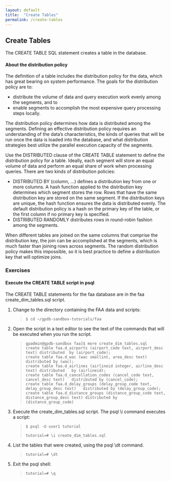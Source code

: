 ```yaml
---
layout: default
title:  "Create Tables"
permalink: /create-tables
---
```


<h2 class='inline-header'>Create Tables</h2>

<p>The CREATE TABLE SQL statement creates a table in the database.</p>

<h4>
<a id="about-the-distribution-policy" class="anchor" href="#about-the-distribution-policy" aria-hidden="true"><span class="octicon octicon-link"></span></a>About the distribution policy</h4>

<p>The definition of a table includes the distribution policy for the data, which has great bearing on system performance. The goals for the distribution policy are to:  </p>

<ul>
<li>distribute the volume of data and query execution work evenly among the
segments, and to<br>
</li>
<li>enable segments to accomplish the most expensive query processing steps locally.<br>
</li>
</ul>

<p>The distribution policy determines how data is distributed among the segments. Defining an effective distribution policy requires an understanding of the data’s characteristics, the kinds of queries that will be run once the data is loaded into the database, and what distribution strategies best utilize the parallel execution capacity of the segments.</p>

<p>Use the DISTRIBUTED clause of the CREATE TABLE statement to define the
distribution policy for a table. Ideally, each segment will store an equal volume of data and perform an equal share of work when processing queries. There are two kinds of distribution policies:</p>

<ul>
<li>DISTRIBUTED BY (column, ...) defines a distribution key from one or more columns. A hash function applied to the distribution key determines which segment stores the row. Rows that have the same distribution key are stored on the same segment. If the distribution keys are unique, the hash function ensures the data is distributed evenly. The default distribution policy is a hash on the primary key of the table, or the first column if no primary key is specified.</li>
<li>DISTRIBUTED RANDOMLY distributes rows in round-robin fashion among the
segments.</li>
</ul>

<p>When different tables are joined on the same columns that comprise the distribution key, the join can be accomplished at the segments, which is much faster than joining rows across segments. The random distribution policy makes this impossible, so it is best practice to define a distribution key that will optimize joins.</p>

<h3>
<a id="exercises-2" class="anchor" href="#exercises-2" aria-hidden="true"><span class="octicon octicon-link"></span></a>Exercises</h3>

<h4>
<a id="execute-the-create-table-script-in-psql" class="anchor" href="#execute-the-create-table-script-in-psql" aria-hidden="true"><span class="octicon octicon-link"></span></a>Execute the CREATE TABLE script in psql</h4>

<p>The CREATE TABLE statements for the faa database are in the faa create_dim_tables.sql script. </p>

<ol>
<li>
<p>Change to the directory containing the FAA data and scripts:</p>

<blockquote>
<p><code>$ cd ~/gpdb-sandbox-tutorials/faa</code></p>
</blockquote>
</li>
<li>
<p>Open the script in a text editor to see the text of the commands that will be executed when you run the script. </p>

<blockquote>
<pre><code>gpadmin@gpdb-sandbox faa]$ more create_dim_tables.sql
create table faa.d_airports (airport_code text, airport_desc text) distributed  by (airport_code);
create table faa.d_wac (wac smallint, area_desc text) distributed by (wac);
create table faa.d_airlines (airlineid integer, airline_desc text) distributed   by (airlineid);
create table faa.d_cancellation_codes (cancel_code text, cancel_desc text)   distributed by (cancel_code);
create table faa.d_delay_groups (delay_group_code text, delay_group_desc text)   distributed by (delay_group_code);
create table faa.d_distance_groups (distance_group_code text,   distance_group_desc text) distributed by (distance_group_code)
</code></pre>
</blockquote>
</li>
<li>
<p>Execute the create_dim_tables.sql script.  The psql \i command executes a script:    </p>

<blockquote>
<p><code>$ psql -U user1 tutorial</code></p>

<pre><code>tutorial=# \i create_dim_tables.sql
</code></pre>
</blockquote>
</li>
<li>
<p>List the tables that were created, using the psql \dt command.</p>

<blockquote>
<p><code>tutorial=# \dt</code></p>
</blockquote>
</li>
<li>
<p>Exit the psql shell:</p>

<blockquote>
<p><code>tutorial=# \q</code></p>
</blockquote>
</li>
</ol>